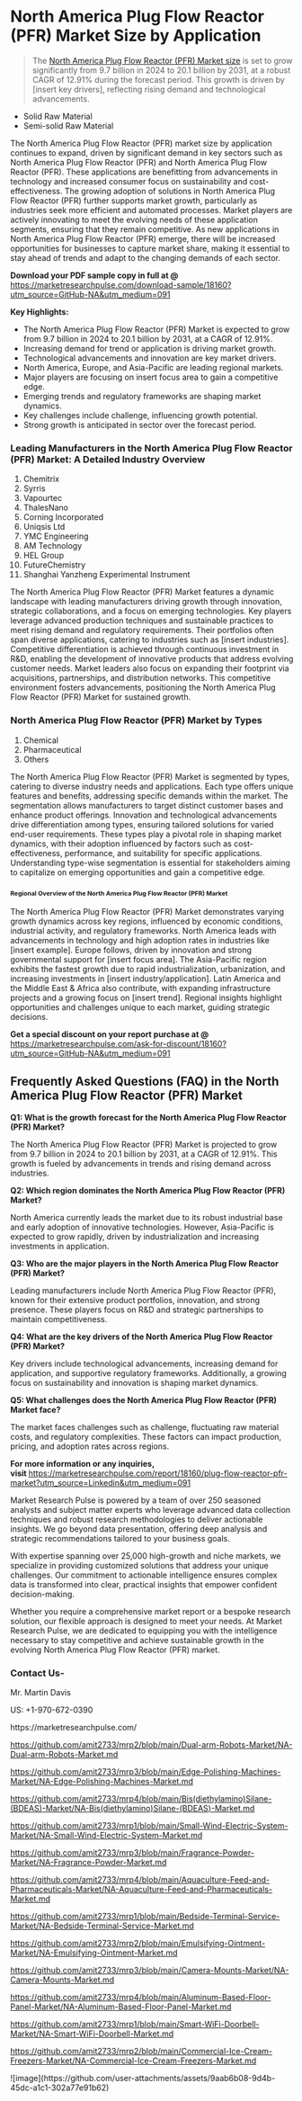 <h1>North America Plug Flow Reactor (PFR) Market&nbsp;Size by Application</h1><blockquote><p>The <a href="https://marketresearchpulse.com/download-sample/18160?utm_source=GitHub-NA&amp;utm_medium=091">North America Plug Flow Reactor (PFR) Market size</a> is set to grow significantly from 9.7 billion in 2024 to 20.1 billion by 2031, at a robust CAGR of 12.91% during the forecast period. This growth is driven by [insert key drivers], reflecting rising demand and technological advancements.</p></blockquote><ul><li>Solid Raw Material<li> Semi-solid Raw Material</li></ul><p>The North America Plug Flow Reactor (PFR) market size by application continues to expand, driven by significant demand in key sectors such as North America Plug Flow Reactor (PFR) and North America Plug Flow Reactor (PFR). These applications are benefitting from advancements in technology and increased consumer focus on sustainability and cost-effectiveness. The growing adoption of solutions in North America Plug Flow Reactor (PFR) further supports market growth, particularly as industries seek more efficient and automated processes. Market players are actively innovating to meet the evolving needs of these application segments, ensuring that they remain competitive. As new applications in North America Plug Flow Reactor (PFR) emerge, there will be increased opportunities for businesses to capture market share, making it essential to stay ahead of trends and adapt to the changing demands of each sector.</p><p><strong>Download your PDF sample copy in full at @ </strong><a href="https://marketresearchpulse.com/download-sample/18160?utm_source=GitHub-NA&amp;utm_medium=091">https://marketresearchpulse.com/download-sample/18160?utm_source=GitHub-NA&amp;utm_medium=091</a></p><p><strong>Key Highlights: </strong></p><ul><li>The North America Plug Flow Reactor (PFR) Market is expected to grow from 9.7 billion in 2024 to 20.1 billion by 2031, at a CAGR of 12.91%.</li><li>Increasing demand for trend or application is driving market growth.</li><li>Technological advancements and innovation are key market drivers.</li><li>North America, Europe, and Asia-Pacific are leading regional markets.</li><li>Major players are focusing on insert focus area to gain a competitive edge.</li><li>Emerging trends and regulatory frameworks are shaping market dynamics.</li><li>Key challenges include challenge, influencing growth potential.</li><li>Strong growth is anticipated in sector over the forecast period.</li></ul><h3>Leading Manufacturers in the North America Plug Flow Reactor (PFR) Market: A Detailed Industry Overview</h3><ol><li>Chemitrix</li><li>Syrris</li><li>Vapourtec</li><li>ThalesNano</li><li>Corning Incorporated</li><li>Uniqsis Ltd</li><li>YMC Engineering</li><li>AM Technology</li><li>HEL Group</li><li>FutureChemistry</li><li>Shanghai Yanzheng Experimental Instrument</li></ol><div class="flex max-w-full flex-col flex-grow"><div class="min-h-8 text-message flex w-full flex-col items-end gap-2 whitespace-normal break-words [.text-message+&amp;]:mt-5" dir="auto" data-message-author-role="assistant" data-message-id="fd8432e4-4910-450d-b182-61b7bfb0a01f" data-message-model-slug="gpt-4o"><div class="flex w-full flex-col gap-1 empty:hidden first:pt-[3px]"><div class="markdown prose w-full break-words dark:prose-invert light"><p>The North America Plug Flow Reactor (PFR) Market features a dynamic landscape with leading manufacturers driving growth through innovation, strategic collaborations, and a focus on emerging technologies. Key players leverage advanced production techniques and sustainable practices to meet rising demand and regulatory requirements. Their portfolios often span diverse applications, catering to industries such as [insert industries]. Competitive differentiation is achieved through continuous investment in R&amp;D, enabling the development of innovative products that address evolving customer needs. Market leaders also focus on expanding their footprint via acquisitions, partnerships, and distribution networks. This competitive environment fosters advancements, positioning the North America Plug Flow Reactor (PFR) Market for sustained growth.</p></div></div></div></div><h3>North America Plug Flow Reactor (PFR) Market by Types</h3><ol><li>Chemical<li> Pharmaceutical<li> Others</li></ol><div class="flex max-w-full flex-col flex-grow"><div class="min-h-8 text-message flex w-full flex-col items-end gap-2 whitespace-normal break-words [.text-message+&amp;]:mt-5" dir="auto" data-message-author-role="assistant" data-message-id="084470be-0bb7-4664-bddf-5156b4f41249" data-message-model-slug="gpt-4o-mini"><div class="flex w-full flex-col gap-1 empty:hidden first:pt-[3px]"><div class="markdown prose w-full break-words dark:prose-invert light"><p>The North America Plug Flow Reactor (PFR) Market is segmented by types, catering to diverse industry needs and applications. Each type offers unique features and benefits, addressing specific demands within the market. The segmentation allows manufacturers to target distinct customer bases and enhance product offerings. Innovation and technological advancements drive differentiation among types, ensuring tailored solutions for varied end-user requirements. These types play a pivotal role in shaping market dynamics, with their adoption influenced by factors such as cost-effectiveness, performance, and suitability for specific applications. Understanding type-wise segmentation is essential for stakeholders aiming to capitalize on emerging opportunities and gain a competitive edge.</p></div></div></div></div><h3><span style="font-size: 11px;">Regional Overview of the North America Plug Flow Reactor (PFR) Market</span></h3><div class="flex max-w-full flex-col flex-grow"><div class="min-h-8 text-message flex w-full flex-col items-end gap-2 whitespace-normal break-words [.text-message+&amp;]:mt-5" dir="auto" data-message-author-role="assistant" data-message-id="e9038762-ce64-4e30-91c9-9bd413514231" data-message-model-slug="gpt-4o-mini"><div class="flex w-full flex-col gap-1 empty:hidden first:pt-[3px]"><div class="markdown prose w-full break-words dark:prose-invert light"><p>The North America Plug Flow Reactor (PFR) Market demonstrates varying growth dynamics across key regions, influenced by economic conditions, industrial activity, and regulatory frameworks. North America leads with advancements in technology and high adoption rates in industries like [insert example]. Europe follows, driven by innovation and strong governmental support for [insert focus area]. The Asia-Pacific region exhibits the fastest growth due to rapid industrialization, urbanization, and increasing investments in [insert industry/application]. Latin America and the Middle East &amp; Africa also contribute, with expanding infrastructure projects and a growing focus on [insert trend]. Regional insights highlight opportunities and challenges unique to each market, guiding strategic decisions.</p></div></div></div></div><p><strong>Get a special discount on your report purchase at @ </strong><a href="https://marketresearchpulse.com/ask-for-discount/18160?utm_source=GitHub-NA&amp;utm_medium=091">https://marketresearchpulse.com/ask-for-discount/18160?utm_source=GitHub-NA&amp;utm_medium=091</a></p><h2>Frequently Asked Questions (FAQ) in the North America Plug Flow Reactor (PFR) Market</h2><p><strong>Q1: What is the growth forecast for the North America Plug Flow Reactor (PFR) Market?</strong></p><p>The North America Plug Flow Reactor (PFR) Market is projected to grow from 9.7 billion in 2024 to 20.1 billion by 2031, at a CAGR of 12.91%. This growth is fueled by advancements in trends and rising demand across industries.</p><p><strong>Q2: Which region dominates the North America Plug Flow Reactor (PFR) Market?</strong></p><p>North America currently leads the market due to its robust industrial base and early adoption of innovative technologies. However, Asia-Pacific is expected to grow rapidly, driven by industrialization and increasing investments in application.</p><p><strong>Q3: Who are the major players in the North America Plug Flow Reactor (PFR) Market?</strong></p><p>Leading manufacturers include North America Plug Flow Reactor (PFR), known for their extensive product portfolios, innovation, and strong presence. These players focus on R&amp;D and strategic partnerships to maintain competitiveness.</p><p><strong>Q4: What are the key drivers of the North America Plug Flow Reactor (PFR) Market?</strong></p><p>Key drivers include technological advancements, increasing demand for application, and supportive regulatory frameworks. Additionally, a growing focus on sustainability and innovation is shaping market dynamics.</p><p><strong>Q5: What challenges does the North America Plug Flow Reactor (PFR) Market face?</strong></p><p>The market faces challenges such as challenge, fluctuating raw material costs, and regulatory complexities. These factors can impact production, pricing, and adoption rates across regions.</p><p><strong>For more information or any inquiries, visit&nbsp;</strong><a href="https://marketresearchpulse.com/report/18160/plug-flow-reactor-pfr-market?utm_source=Linkedin&utm_medium=091">https://marketresearchpulse.com/report/18160/plug-flow-reactor-pfr-market?utm_source=Linkedin&utm_medium=091</a></p><p>Market Research Pulse is powered by a team of over 250 seasoned analysts and subject matter experts who leverage advanced data collection techniques and robust research methodologies to deliver actionable insights. We go beyond data presentation, offering deep analysis and strategic recommendations tailored to your business goals.</p><p>With expertise spanning over 25,000 high-growth and niche markets, we specialize in providing customized solutions that address your unique challenges. Our commitment to actionable intelligence ensures complex data is transformed into clear, practical insights that empower confident decision-making.</p><p>Whether you require a comprehensive market report or a bespoke research solution, our flexible approach is designed to meet your needs. At Market Research Pulse, we are dedicated to equipping you with the intelligence necessary to stay competitive and achieve sustainable growth in the evolving North America Plug Flow Reactor (PFR) market.</p><h3><strong>Contact Us-</strong></h3><p>Mr. Martin Davis</p><p>US: +1-970-672-0390</p><p>https://marketresearchpulse.com/</p><p><a href="https://github.com/amit2733/mrp2/blob/main/Dual-arm-Robots-Market/NA-Dual-arm-Robots-Market.md">https://github.com/amit2733/mrp2/blob/main/Dual-arm-Robots-Market/NA-Dual-arm-Robots-Market.md</a></p><p><a href="https://github.com/amit2733/mrp3/blob/main/Edge-Polishing-Machines-Market/NA-Edge-Polishing-Machines-Market.md">https://github.com/amit2733/mrp3/blob/main/Edge-Polishing-Machines-Market/NA-Edge-Polishing-Machines-Market.md</a></p><p><a href="https://github.com/amit2733/mrp4/blob/main/Bis(diethylamino)Silane-(BDEAS)-Market/NA-Bis(diethylamino)Silane-(BDEAS)-Market.md">https://github.com/amit2733/mrp4/blob/main/Bis(diethylamino)Silane-(BDEAS)-Market/NA-Bis(diethylamino)Silane-(BDEAS)-Market.md</a></p><p><a href="https://github.com/amit2733/mrp1/blob/main/Small-Wind-Electric-System-Market/NA-Small-Wind-Electric-System-Market.md">https://github.com/amit2733/mrp1/blob/main/Small-Wind-Electric-System-Market/NA-Small-Wind-Electric-System-Market.md</a></p><p><a href="https://github.com/amit2733/mrp3/blob/main/Fragrance-Powder-Market/NA-Fragrance-Powder-Market.md">https://github.com/amit2733/mrp3/blob/main/Fragrance-Powder-Market/NA-Fragrance-Powder-Market.md</a></p><p><a href="https://github.com/amit2733/mrp4/blob/main/Aquaculture-Feed-and-Pharmaceuticals-Market/NA-Aquaculture-Feed-and-Pharmaceuticals-Market.md">https://github.com/amit2733/mrp4/blob/main/Aquaculture-Feed-and-Pharmaceuticals-Market/NA-Aquaculture-Feed-and-Pharmaceuticals-Market.md</a></p><p><a href="https://github.com/amit2733/mrp1/blob/main/Bedside-Terminal-Service-Market/NA-Bedside-Terminal-Service-Market.md">https://github.com/amit2733/mrp1/blob/main/Bedside-Terminal-Service-Market/NA-Bedside-Terminal-Service-Market.md</a></p><p><a href="https://github.com/amit2733/mrp2/blob/main/Emulsifying-Ointment-Market/NA-Emulsifying-Ointment-Market.md">https://github.com/amit2733/mrp2/blob/main/Emulsifying-Ointment-Market/NA-Emulsifying-Ointment-Market.md</a></p><p><a href="https://github.com/amit2733/mrp3/blob/main/Camera-Mounts-Market/NA-Camera-Mounts-Market.md">https://github.com/amit2733/mrp3/blob/main/Camera-Mounts-Market/NA-Camera-Mounts-Market.md</a></p><p><a href="https://github.com/amit2733/mrp4/blob/main/Aluminum-Based-Floor-Panel-Market/NA-Aluminum-Based-Floor-Panel-Market.md">https://github.com/amit2733/mrp4/blob/main/Aluminum-Based-Floor-Panel-Market/NA-Aluminum-Based-Floor-Panel-Market.md</a></p><p><a href="https://github.com/amit2733/mrp1/blob/main/Smart-WiFi-Doorbell-Market/NA-Smart-WiFi-Doorbell-Market.md">https://github.com/amit2733/mrp1/blob/main/Smart-WiFi-Doorbell-Market/NA-Smart-WiFi-Doorbell-Market.md</a></p><p><a href="https://github.com/amit2733/mrp2/blob/main/Commercial-Ice-Cream-Freezers-Market/NA-Commercial-Ice-Cream-Freezers-Market.md">https://github.com/amit2733/mrp2/blob/main/Commercial-Ice-Cream-Freezers-Market/NA-Commercial-Ice-Cream-Freezers-Market.md</a></p>
![image](https://github.com/user-attachments/assets/9aab6b08-9d4b-45dc-a1c1-302a77e91b62)
